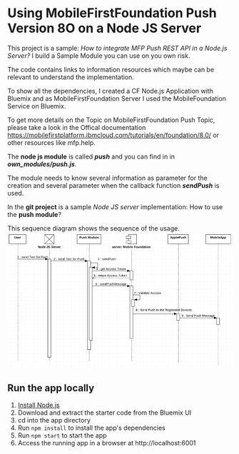 # Using MobileFirstFoundation Push Version 8O on a Node JS Server

This project is a sample: _How to integrate MFP Push REST API in a Node.js Server?_
I build a Sample Module you can use on you own risk.

The code contains links to information resources which maybe can be relevant to understand
the implementation.

To show all the dependencies, I created a CF Node.js Application with Bluemix and as
MobileFirstFoundation Server I used the MobileFoundation Service on Bluemix.

To get more details on the Topic on MobileFirstFoundation Push Topic, please take a
look in the Offical documentation https://mobilefirstplatform.ibmcloud.com/tutorials/en/foundation/8.0/ or other resources like mfp.help.

The **node js module** is called ***push*** and you can find in in ***own_modules/push.js***.

The module needs to know several information as parameter for the creation and several parameter
when the callback function ***sendPush*** is used.

In the **git project** is a sample _Node JS server_ implementation: How to use the  **push module**?

This sequence diagram shows the sequence of the usage.
![Services in Bluemix](Documentation/pushModuleSequence-2016-09-26_17-05-54.jpg)

## Run the app locally

1. [Install Node.js][]
2. Download and extract the starter code from the Bluemix UI
3. cd into the app directory
4. Run `npm install` to install the app's dependencies
5. Run `npm start` to start the app
6. Access the running app in a browser at http://localhost:6001

[Install Node.js]: https://nodejs.org/en/download/

